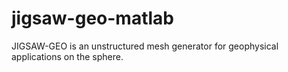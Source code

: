 # jigsaw-geo-matlab
JIGSAW-GEO is an unstructured mesh generator for geophysical applications on the sphere.
